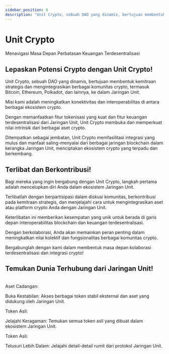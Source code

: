 ```yaml
---
sidebar_position: 6
description: "Unit Crypto, sebuah DAO yang dinamis, bertujuan membentuk kemitraan strategis dan mengintegrasikan berbagai komunitas crypto, termasuk Bitcoin, Ethereum, Polkadot, dan lainnya, ke dalam Jaringan Unit."
---
```


# Unit Crypto

Menavigasi Masa Depan Perbatasan Keuangan Terdesentralisasi

## Lepaskan Potensi Crypto dengan Unit Crypto!

Unit Crypto, sebuah DAO yang dinamis, bertujuan membentuk kemitraan strategis dan mengintegrasikan berbagai komunitas crypto, termasuk Bitcoin, Ethereum, Polkadot, dan lainnya, ke dalam Jaringan Unit.

Misi kami adalah meningkatkan konektivitas dan interoperabilitas di antara berbagai ekosistem crypto.

Dengan memanfaatkan fitur tokenisasi yang kuat dan fitur keuangan terdesentralisasi dari Jaringan Unit, Unit Crypto membuka dan memperkuat nilai intrinsik dari berbagai aset crypto.

Ditempatkan sebagai jembatan, Unit Crypto memfasilitasi integrasi yang mulus dan manfaat saling-menyalai dari berbagai jaringan blockchain dalam kerangka Jaringan Unit, menciptakan ekosistem crypto yang terpadu dan berkembang.

## Terlibat dan Berkontribusi!

Bagi mereka yang ingin bergabung dengan Unit Crypto, langkah pertama adalah mencelupkan diri Anda dalam ekosistem Jaringan Unit.

Terlibatlah dengan berpartisipasi dalam diskusi komunitas, berkontribusi pada kemitraan strategis, dan menjelajahi cara untuk mengintegrasikan aset atau platform crypto Anda dengan Jaringan Unit.

Keterlibatan ini memberikan kesempatan yang unik untuk berada di garis depan interoperabilitas blockchain dan keuangan terdesentralisasi.

Dengan berkolaborasi, Anda akan memainkan peran penting dalam meningkatkan nilai kolektif dan fungsionalitas berbagai komunitas crypto.

Bergabunglah dengan kami dalam membentuk masa depan kolaborasi terdesentralisasi dan integrasi crypto!

## Temukan Dunia Terhubung dari Jaringan Unit!

<br />

<div class="docs-grid-alt">
  <div class="docs-card-alt">
    <div class="docs-card-alt-header">
      <span>Aset Cadangan:</span>
    </div>
    <div class="docs-card-alt-description">
      <p>
        Buka Kestabilan: Akses berbagai token stabil eksternal dan aset yang didukung oleh Jaringan Unit.
      </p>
    </div>
  </div>
  <div class="docs-card-alt">
    <div class="docs-card-alt-header">
      <span>Token Asli:</span>
    </div>
    <div class="docs-card-alt-description">
      <p>
        Jelajahi Keragaman: Temukan semua token asli yang dibuat dalam ekosistem Jaringan Unit.
      </p>
    </div>
  </div>
  <div class="docs-card-alt">
    <div class="docs-card-alt-header">
      <span>Token Asli:</span>
    </div>
    <div class="docs-card-alt-description">
      <p>
        Telusuri Lebih Dalam: Jelajahi detail-detail rumit dari protokol Jaringan Unit.
      </p>
    </div>
  </div>
</div>
